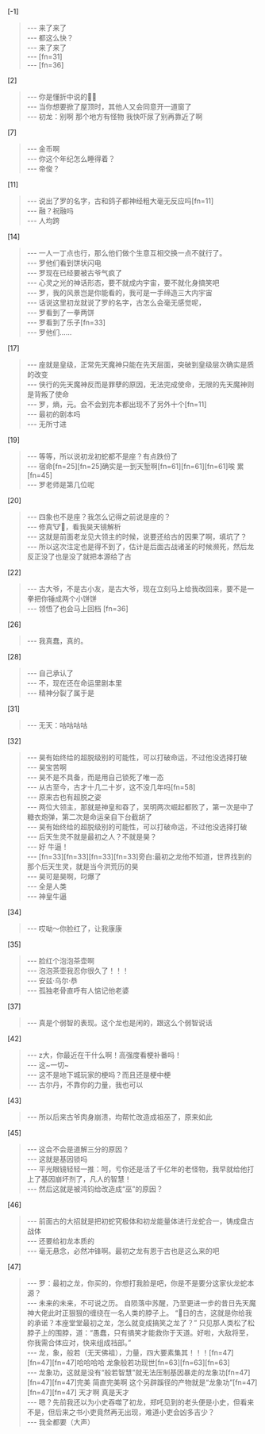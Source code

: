 
[-1] 
>--- 来了来了<br>
>--- 都这么快？<br>
>--- 来了来了<br>
>--- [fn=31]<br>
>--- [fn=36]<br>

[2] 
>--- 你是懂折中说的🤣🤣<br>
>--- 当你想要掀了屋顶时，其他人又会同意开一道窗了<br>
>--- 初龙：别啊 那个地方有怪物 我快吓尿了别再靠近了啊<br>

[7] 
>--- 金币啊<br>
>--- 你这个年纪怎么睡得着？<br>
>--- 帝俊？<br>

[11] 
>--- 说出了罗的名字，古和鸽子都神经粗大毫无反应吗[fn=11]<br>
>--- 融？祝融吗<br>
>--- 人均跨<br>

[14] 
>--- 一人一丁点也行，那么他们做个生意互相交换一点不就行了。<br>
>--- 罗他们看到饼状闪电<br>
>--- 罗现在已经要被古爷气疯了<br>
>--- 心灵之光的神话形态，要不就成内宇宙，要不就化身搞笑吧<br>
>--- 罗，我的风景岂是你能看的，我可是一手缔造三大内宇宙<br>
>--- 话说这里初龙就说了罗的名字，古怎么会毫无感觉呢，<br>
>--- 罗看到了一拳两饼<br>
>--- 罗看到了乐子[fn=33]<br>
>--- 罗他们……<br>

[17] 
>--- 座就是皇级，正常先天魔神只能在先天层面，突破到皇级层次确实是质的改变<br>
>--- 侠行的先天魔神反而是罪孽的原因，无法完成使命，无限的先天魔神则是背叛了使命<br>
>--- 罗，熵，元。会不会到完本都出现不了另外十个[fn=11]<br>
>--- 最初的剧本吗<br>
>--- 无所寸进<br>

[19] 
>--- 等等，所以说初龙初蛇都不是座？有点跌份了<br>
>--- 宿命[fn=25][fn=25]确实是一到天堑啊[fn=61][fn=61][fn=61]唉  累[fn=45]<br>
>--- 罗老师是第几位呢<br>

[20] 
>--- 四象也不是座？我怎么记得之前说是座的？<br>
>--- 修真🐮🍺，看我昊天镜解析<br>
>--- 这就是前面老龙见大领主的时候，说要还给古的因果了啊，填坑了？<br>
>--- 所以这次注定也是得不到了，估计是后面古战诸圣的时候濒死，然后龙反正没了也是没了就把本源给了古<br>

[22] 
>--- 古大爷，不是古小友，是古大爷，现在立刻马上给我改回来，要不是一拳把你锤成两个小饼饼<br>
>--- 领悟了也会马上回档 [fn=36]<br>

[26] 
>--- 我真蠢，真的。<br>

[28] 
>--- 自己承认了<br>
>--- 不，现在还在命运里剧本里<br>
>--- 精神分裂了属于是<br>

[31] 
>--- 无天：咕咕咕咕<br>

[32] 
>--- 昊有始终给的超脱级别的可能性，可以打破命运，不过他没选择打破<br>
>--- 昊宝苦啊<br>
>--- 昊不是不具备，而是用自己锁死了唯一态<br>
>--- 从古至今，古才十几二十岁，这不没几年吗[fn=58]<br>
>--- 原来古也有超脱之姿<br>
>--- 两位大领主，那就是神皇和昋了，吴明两次崛起都败了，第一次是中了糖衣炮弹，第二次是命运亲自下台截胡了<br>
>--- 昊有始终给的超脱级别的可能性，可以打破命运，不过他没选择打破<br>
>--- 后天生灵不就是最初之人？不就是昊？<br>
>--- 好 牛逼！<br>
>--- [fn=33][fn=33][fn=33][fn=33]旁白:最初之龙他不知道，世界找到的那个后天生灵，就是当今洪荒历的昊<br>
>--- 昊可是昊啊，叼爆了<br>
>--- 全是人类<br>
>--- 神皇牛逼<br>

[34] 
>--- 哎呦～你脸红了，让我康康<br>

[35] 
>--- 脸红个泡泡茶壶啊<br>
>--- 泡泡茶壶我忍你很久了！！！<br>
>--- 安兹·乌尔·恭<br>
>--- 孤独老骨直呼有人惦记他老婆<br>

[37] 
>--- 真是个弱智的表现。这个龙也是闲的，跟这么个弱智说话<br>

[42] 
>--- z大，你最近在干什么啊！高强度看梗补番吗！<br>
>--- 这~一切~<br>
>--- 这不是地下城玩家的梗吗？而且还是梗中梗<br>
>--- 古尔丹，不靠你的力量，我也可以<br>

[43] 
>--- 所以后来古爷肉身崩溃，均帮忙改造成祖巫了，原来如此<br>

[45] 
>--- 这会不会是道解三分的原因？<br>
>--- 这就是基因锁吗<br>
>--- 平光眼镜轻轻一推：呵，亏你还是活了千亿年的老怪物，我早就给他打上了基因崩坏剂了，凡人的智慧！<br>
>--- 然后这就是被鸿钧给改造成“巫”的原因？<br>

[46] 
>--- 前面古的大招就是把初蛇究极体和初龙能量体进行龙蛇合一，铸成盘古战体<br>
>--- 还要给初龙本质的<br>
>--- 毫无悬念，必然冲锋啊。最初之龙有恩于古也是这么来的吧<br>

[47] 
>--- 罗：最初之龙，你买的，你想打我脸是吧，你是不是要分这家伙龙蛇本源？<br>
>--- 未来的未来，不可说之历。
自陨落中苏醒，乃至更进一步的昔日先天魔神大佬此时正狠狠的缠绕在一名人类的脖子上。
“🐶日的古，这就是你给我的承诺？本座堂堂最初之龙，怎么就变成搞笑之龙了？”
只见那人类松了松脖子上的围脖，道：“愚蠢，只有搞笑才能救你于天道。好啦，大敌将至，你我需合体应对，快来组成裆部。”<br>
>--- 龙，象，般若（无天佛祖），力量，四大要素集其！！！[fn=47][fn=47][fn=47]哈哈哈哈  龙象般若功现世[fn=63][fn=63][fn=63]<br>
>--- 龙象功，这就是没有“般若智慧”就无法压制基因暴走的龙象功[fn=47][fn=47][fn=47]完美 简直完美啊  这个另辟蹊径的产物就是“龙象功”[fn=47][fn=47][fn=47] 天才啊 真是天才<br>
>--- 嗯？先前我还以为小史吞噬了初龙，郑吒见到的老头便是小史，但看来不是，但后来之书小吏竟然再无出现，难道小吏会凶多吉少？<br>
>--- 我全都要（大声）<br>
